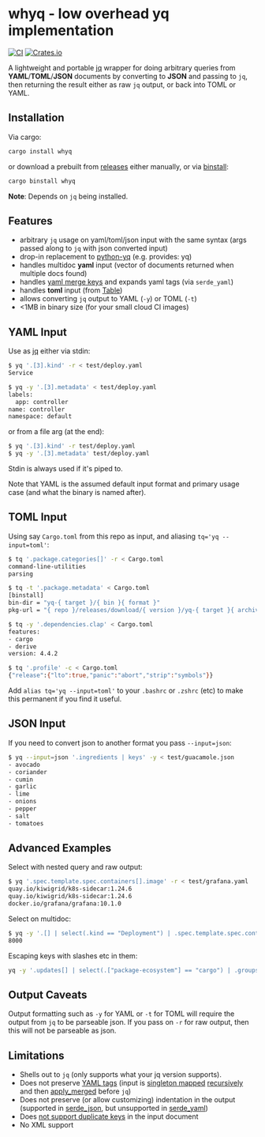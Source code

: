 # whyq - low overhead yq implementation
[![CI](https://github.com/clux/yq/actions/workflows/release.yml/badge.svg)](https://github.com/clux/yq/actions/workflows/release.yml)
[![Crates.io](https://img.shields.io/crates/v/whyq.svg)](https://crates.io/crates/whyq)

A lightweight and portable [jq](https://jqlang.github.io/jq/) wrapper for doing arbitrary queries from **YAML**/**TOML**/**JSON** documents by converting to **JSON** and passing to `jq`, then returning the result either as raw `jq` output, or back into TOML or YAML.

## Installation

Via cargo:

```sh
cargo install whyq
```

or download a prebuilt from [releases](https://github.com/clux/yq/releases) either manually, or via [binstall](https://github.com/cargo-bins/cargo-binstall):

```sh
cargo binstall whyq
```

**Note**: Depends on `jq` being installed.

## Features

- arbitrary `jq` usage on yaml/toml/json input with the same syntax (args passed along to `jq` with json converted input)
- drop-in replacement to [python-yq](https://kislyuk.github.io/yq/) (e.g. provides: yq)
- handles multidoc **yaml** input (vector of documents returned when multiple docs found)
- handles [yaml merge keys](https://yaml.org/type/merge.html) and expands yaml tags (via `serde_yaml`)
- handles **toml** input (from [Table](https://docs.rs/toml/latest/toml/#parsing-toml))
- allows converting `jq` output to YAML (`-y`) or TOML (`-t`)
- <1MB in binary size (for your small cloud CI images)

## YAML Input
Use as [jq](https://jqlang.github.io/jq/tutorial/) either via stdin:

```sh
$ yq '.[3].kind' -r < test/deploy.yaml
Service

$ yq -y '.[3].metadata' < test/deploy.yaml
labels:
  app: controller
name: controller
namespace: default
```

or from a file arg (at the end):

```sh
$ yq '.[3].kind' -r test/deploy.yaml
$ yq -y '.[3].metadata' test/deploy.yaml
```

Stdin is always used if it's piped to.

Note that YAML is the assumed default input format and primary usage case (and what the binary is named after).

## TOML Input

Using say `Cargo.toml` from this repo as input, and aliasing `tq='yq --input=toml'`:

```sh
$ tq '.package.categories[]' -r < Cargo.toml
command-line-utilities
parsing

$ tq -t '.package.metadata' < Cargo.toml
[binstall]
bin-dir = "yq-{ target }/{ bin }{ format }"
pkg-url = "{ repo }/releases/download/{ version }/yq-{ target }{ archive-suffix }"

$ tq -y '.dependencies.clap' < Cargo.toml
features:
- cargo
- derive
version: 4.4.2

$ tq '.profile' -c < Cargo.toml
{"release":{"lto":true,"panic":"abort","strip":"symbols"}}
```

Add `alias tq='yq --input=toml'` to your `.bashrc` or `.zshrc` (etc) to make this permanent if you find it useful.

## JSON Input

If you need to convert json to another format you pass `--input=json`:

```sh
$ yq --input=json '.ingredients | keys' -y < test/guacamole.json                                                                          ☸ production-eu-west-1󰛢monitoring
- avocado
- coriander
- cumin
- garlic
- lime
- onions
- pepper
- salt
- tomatoes
```

## Advanced Examples
Select with nested query and raw output:

```sh
$ yq '.spec.template.spec.containers[].image' -r < test/grafana.yaml
quay.io/kiwigrid/k8s-sidecar:1.24.6
quay.io/kiwigrid/k8s-sidecar:1.24.6
docker.io/grafana/grafana:10.1.0
```

Select on multidoc:

```sh
$ yq -y '.[] | select(.kind == "Deployment") | .spec.template.spec.containers[0].ports[0].containerPort' test/deploy.yaml
8000
```

Escaping keys with slashes etc in them:

```sh
yq -y '.updates[] | select(.["package-ecosystem"] == "cargo") | .groups' .github/dependabot.yml
```

## Output Caveats

Output formatting such as `-y` for YAML or `-t` for TOML will require the output from `jq` to be parseable json.
If you pass on `-r` for raw output, then this will not be parseable as json.


## Limitations

- Shells out to `jq` (only supports what your jq version supports).
- Does not preserve [YAML tags](https://yaml.org/spec/1.2-old/spec.html#id2764295) (input is [singleton mapped](https://docs.rs/serde_yaml/latest/serde_yaml/with/singleton_map/index.html) [recursively](https://docs.rs/serde_yaml/latest/serde_yaml/with/singleton_map_recursive/index.html) and then [apply_merged](https://docs.rs/serde_yaml/latest/serde_yaml/value/enum.Value.html#method.apply_merge) before `jq`)
- Does not preserve (or allow customizing) indentation in the output (supported in [serde_json](https://docs.rs/serde_json/latest/serde_json/ser/struct.PrettyFormatter.html), but unsupported in [serde_yaml](https://github.com/dtolnay/serde-yaml/issues/337))
- Does [not support duplicate keys](https://github.com/clux/whyq/issues/14) in the input document
- No XML support
